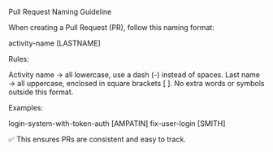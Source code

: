 Pull Request Naming Guideline

When creating a Pull Request (PR), follow this naming format:

activity-name [LASTNAME]

Rules:

Activity name → all lowercase, use a dash (-) instead of spaces. Last name → all uppercase, enclosed in square brackets [ ]. No extra words or symbols outside this format.

Examples:

login-system-with-token-auth [AMPATIN] fix-user-login [SMITH]

✅ This ensures PRs are consistent and easy to track.
